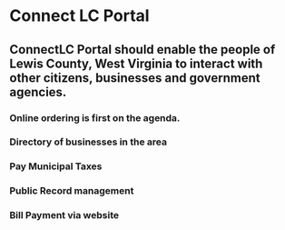 # Connect LC Portal

## ConnectLC Portal should enable the people of Lewis County, West Virginia to interact with other citizens, businesses and government agencies.

### Online ordering is first on the agenda.
### Directory of businesses in the area
### Pay Municipal Taxes
### Public Record management
### Bill Payment via website
